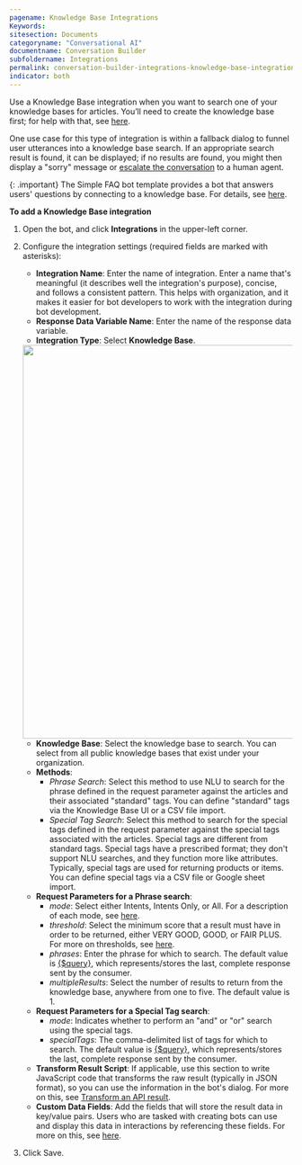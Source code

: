 ```yaml
---
pagename: Knowledge Base Integrations
Keywords:
sitesection: Documents
categoryname: "Conversational AI"
documentname: Conversation Builder
subfoldername: Integrations
permalink: conversation-builder-integrations-knowledge-base-integrations.html
indicator: both
---
```


Use a Knowledge Base integration when you want to search one of your knowledge bases for articles. You’ll need to create the knowledge base first; for help with that, see [here](knowledge-base-knowledge-bases.html#add-a-knowledge-base).

One use case for this type of integration is within a fallback dialog to funnel user utterances into a knowledge base search. If an appropriate search result is found, it can be displayed; if no results are found, you might then display a "sorry" message or [escalate the conversation](conversation-builder-integrations-liveperson-agent-escalation-integrations.html) to a human agent.

{: .important}
The Simple FAQ bot template provides a bot that answers users' questions by connecting to a knowledge base. For details, see [here](conversation-builder-templates-simple-faq.html).

**To add a Knowledge Base integration**

1. Open the bot, and click **Integrations** in the upper-left corner.
2. Configure the integration settings (required fields are marked with asterisks):
    - **Integration Name**: Enter the name of integration. Enter a name that's meaningful (it describes well the integration's purpose), concise, and follows a consistent pattern. This helps with organization, and it makes it easier for bot developers to work with the integration during bot development.
    - **Response Data Variable Name**: Enter the name of the response data variable.
    - **Integration Type**: Select **Knowledge Base**.
    
    <img class="fancyimage" style="width:700px" src="img/ConvoBuilder/integrations_kb.png">
    
    - **Knowledge Base**: Select the knowledge base to search. You can select from all public knowledge bases that exist under your organization.
    - **Methods**:
        - *Phrase Search*: Select this method to use NLU to search for the phrase defined in the request parameter against the articles and their associated "standard" tags. You can define "standard" tags via the Knowledge Base UI or a CSV file import.
        - *Special Tag Search*: Select this method to search for the special tags defined in the request parameter against the special tags associated with the articles. Special tags are different from standard tags. Special tags have a prescribed format; they don't support NLU searches, and they function more like attributes. Typically, special tags are used for returning products or items. You can define special tags via a CSV file or Google sheet import.
    - **Request Parameters for a Phrase search**:
        - *mode*: Select either Intents, Intents Only, or All. For a description of each mode, see [here](knowledge-base-overview.html#search-modes).
        - *threshold*: Select the minimum score that a result must have in order to be returned, either VERY GOOD, GOOD, or FAIR PLUS. For more on thresholds, see [here](knowledge-base-overview.html#thresholds).
        - *phrases*:   Enter the phrase for which to search. The default value is [{$query}](conversation-builder-variables-slots.html#storing-user-responses), which represents/stores the last, complete response sent by the consumer.
        - *multipleResults*: Select the number of results to return from the knowledge base, anywhere from one to five. The default value is 1.
    - **Request Parameters for a Special Tag search**:
        - *mode*: Indicates whether to perform an "and" or "or" search using the special tags.
        - *specialTags*: The comma-delimited list of tags for which to search. The default value is [{$query}](conversation-builder-variables-slots.html#storing-user-responses), which represents/stores the last, complete response sent by the consumer.
    - **Transform Result Script**: If applicable, use this section to write JavaScript code that transforms the raw result (typically in JSON format), so you can use the information in the bot's dialog. For more on this, see [Transform an API result](conversation-builder-integrations-integration-basics.html#transform-an-api-result).
    - **Custom Data Fields**: Add the fields that will store the result data in key/value pairs. Users who are tasked with creating bots can use and display this data in interactions by referencing these fields. For more on this, see [here](conversation-builder-integrations-integration-basics.html#process-api-results-with-custom-data-fields).
3. Click Save.